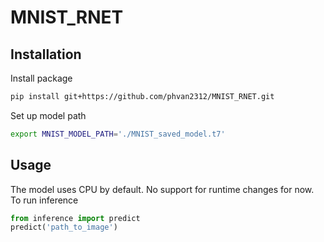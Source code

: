 # MNIST_RNET

## Installation
Install package
```bash
pip install git+https://github.com/phvan2312/MNIST_RNET.git
```

Set up model path
```bash
export MNIST_MODEL_PATH='./MNIST_saved_model.t7'
```

## Usage
The model uses CPU by default. No support for runtime changes for now. To run inference
```python
from inference import predict
predict('path_to_image')
```
